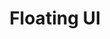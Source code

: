 ---
title: 'Floating UI'
description: 'A JavaScript library to position floating elements and create interactions for them.  '
link: 'https://floating-ui.com/'
imageURL: 'https://res.cloudinary.com/dc6mrv5cb/image/upload/v1726562571/personal-resources/ui-stuff/floating-ui.com__oazh39.webp'
---